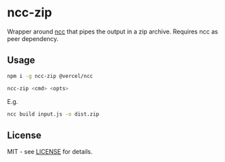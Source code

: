 # ncc-zip

Wrapper around [ncc](https://github.com/vercel/ncc) that pipes the output in a zip archive. Requires ncc as peer dependency.

## Usage

```sh
npm i -g ncc-zip @vercel/ncc

ncc-zip <cmd> <opts>
```

E.g.

```sh
ncc build input.js -o dist.zip
```

## License

MIT - see [LICENSE](./LICENSE) for details.
